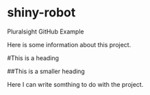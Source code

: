 shiny-robot
===========

Pluralsight GitHub Example

Here is some information about this project.

#This is a heading

##This is a smaller heading

Here I can write somthing to do with the project.
